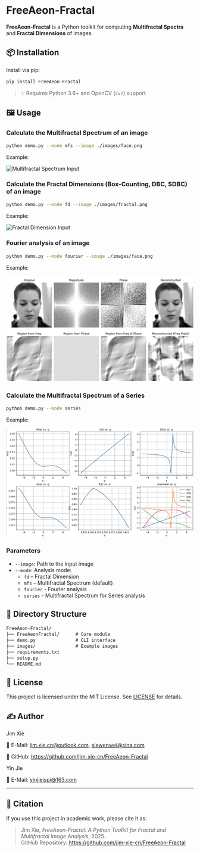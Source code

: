 # FreeAeon-Fractal

**FreeAeon-Fractal** is a Python toolkit for computing **Multifractal Spectra** and **Fractal Dimensions** of images.

## 📦 Installation

Install via pip:

```bash
pip install FreeAeon-Fractal
```

> 💡 Requires Python 3.6+ and OpenCV (`cv2`) support.

## 🖼 Usage

### Calculate the **Multifractal Spectrum** of an image

```bash
python demo.py --mode mfs --image ./images/face.png
```

Example:

![Multifractal Spectrum Input](https://github.com/jim-xie-cn/FreeAeon-Fractal/raw/main/images/mfs.png)

### Calculate the **Fractal Dimensions** (Box-Counting, DBC, SDBC) of an image

```bash
python demo.py --mode fd --image ./images/fractal.png
```

Example:

![Fractal Dimension Input](https://github.com/jim-xie-cn/FreeAeon-Fractal/raw/main/images/fd.png)

### Fourier analysis of an image

```bash
python demo.py --mode fourier --image ./images/face.png
```

Example:

![Fractal Dimension Input](https://github.com/jim-xie-cn/FreeAeon-Fractal/raw/main/images/fourier.png)

### Calculate the **Multifractal Spectrum** of a Series

```bash
python demo.py --mode series
```

Example:

![Fractal Dimension Input](https://github.com/jim-xie-cn/FreeAeon-Fractal/raw/main/images/series.png)

### Parameters

- `--image`: Path to the input image  
- `--mode`: Analysis mode:  
  - `fd` – Fractal Dimension  
  - `mfs` – Multifractal Spectrum (default)
  - `fourier` - Fourier analysis
  - `series` - Multifractal Spectrum for Series analysis

## 📁 Directory Structure

```
FreeAeon-Fractal/
├── FreeAeonFractal/      # Core module
├── demo.py               # CLI interface
├── images/               # Example images
├── requirements.txt
├── setup.py
└── README.md
```

## 📄 License

This project is licensed under the MIT License. See [LICENSE](https://github.com/jim-xie-cn/FreeAeon-Fractal/blob/main/LICENSE) for details.

## ✍️ Author

Jim Xie  

📧 E-Mail: jim.xie.cn@outlook.com, xiewenwei@sina.com

🔗 GitHub: https://github.com/jim-xie-cn/FreeAeon-Fractal

Yin Jie

📧 E-Mail: yinjiejspi@163.com

---

## 🧠 Citation

If you use this project in academic work, please cite it as:

> Jim Xie, *FreeAeon-Fractal: A Python Toolkit for Fractal and Multifractal Image Analysis*, 2025.  
> GitHub Repository: https://github.com/jim-xie-cn/FreeAeon-Fractal
